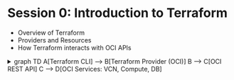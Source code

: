 # Session 0: Introduction to Terraform

- Overview of Terraform
- Providers and Resources
- How Terraform interacts with OCI APIs

<details> <summary>
graph TD
    A[Terraform CLI] --> B[Terraform Provider (OCI)]
    B --> C[OCI REST API]
    C --> D[OCI Services: VCN, Compute, DB]
</summary>
